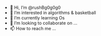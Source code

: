 - 👋 Hi, I’m @rushBg0g0g0
- 👀 I’m interested in algorithms & basketball
- 🌱 I’m currently learning Os
- 💞️ I’m looking to collaborate on ...
- 📫 How to reach me ...

<!---
rushBg0g0g0/rushBg0g0g0 is a ✨ special ✨ repository because its `README.md` (this file) appears on your GitHub profile.
You can click the Preview link to take a look at your changes.
--->
